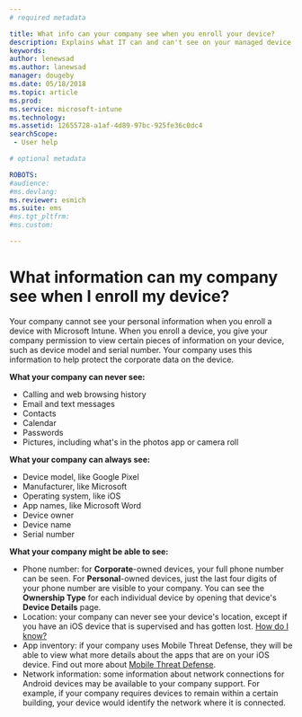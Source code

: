 ```yaml
---
# required metadata

title: What info can your company see when you enroll your device?
description: Explains what IT can and can't see on your managed device.
keywords:
author: lenewsad
ms.author: lanewsad
manager: dougeby
ms.date: 05/18/2018
ms.topic: article
ms.prod:
ms.service: microsoft-intune
ms.technology:
ms.assetid: 12655728-a1af-4d89-97bc-925fe36c0dc4
searchScope:
 - User help

# optional metadata

ROBOTS:  
#audience:
#ms.devlang:
ms.reviewer: esmich
ms.suite: ems
#ms.tgt_pltfrm:
#ms.custom:

---
```


# What information can my company see when I enroll my device?

Your company cannot see your personal information when you enroll a device with Microsoft Intune. When you enroll a device, you give your company permission to view certain pieces of information on your device, such as device model and serial number. Your company uses this information to help protect the corporate data on the device.

**What your company can never see:**

- Calling and web browsing history
- Email and text messages
- Contacts
- Calendar
-	Passwords
- Pictures, including what's in the photos app or camera roll

**What your company can always see:**

- Device model, like Google Pixel
- Manufacturer, like Microsoft
- Operating system, like iOS
- App names, like Microsoft Word
- Device owner
- Device name
- Serial number

**What your company might be able to see:**

-  Phone number: for **Corporate**-owned devices, your full phone number can be seen. For **Personal**-owned devices, just the last four digits of your phone number are visible to your company. You can see the **Ownership Type** for each individual device  by opening that device's **Device Details** page.
-  Location: your company can never see your device's location, except if you have an iOS device that is supervised and has gotten lost. [How do I know?](https://go.microsoft.com/fwlink/?linkid=853816)
- App inventory: if your company uses Mobile Threat Defense, they will be able to view what more details about the apps that are on your iOS device. Find out more about [Mobile Threat Defense](you-are-prompted-to-install-mtd-ios.md).
- Network information: some information about network connections for Android devices may be available to your company support. For example, if your company requires devices to remain within a certain building, your device would identify the network where it is connected. 
